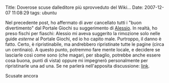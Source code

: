 Title: Doverose scuse dalleditore più sprovveduto del Wiki...
Date:  2007-12-07 11:08:29
tags: ubuntu

Nel precedente post, ho
affermato di aver cancellato tutti i "buon divertimento" dal Portale Giochi su
suggerimento di [Alessio][1]. In realtà, ho preso fischi per fiaschi: Alessio
mi aveva suggerito la rimozione solo nelle guide _esterne_ al Portale Giochi,
ed io ho capito male. Purtroppo, il danno è fatto. Certo, è ripristinabile, ma
andrebbero ripristinate tutte le pagine (circa un centinaio). A questo punto,
potremmo fare mente locale, e decidere se lasciarle così come sono (che
magari, per sbaglio, potrebbe anche essere cosa buona, punti di vista) oppure
mi impegnerò personalmente per ripristinarle una ad una. Se ne parlerà
nell'apposita discussione: [link][2].


Scusate ancora

   [1]: http://wiki.ubuntu-it.org/AlessioTreglia

   [2]: http://forum.ubuntu-it.org/index.php/topic,89172.msg946754.html#msg946754
